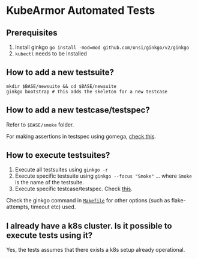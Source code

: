 # KubeArmor Automated Tests

## Prerequisites
1. Install ginkgo `go install -mod=mod github.com/onsi/ginkgo/v2/ginkgo`
2. `kubectl` needs to be installed

## How to add a new testsuite?

```
mkdir $BASE/newsuite && cd $BASE/newsuite
ginkgo bootstrap # This adds the skeleton for a new testcase
```

## How to add a new testcase/testspec?
Refer to `$BASE/smoke` folder.

For making assertions in testspec using gomega, [check this](https://onsi.github.io/gomega/#making-assertions).

## How to execute testsuites?

1. Execute all testsuites using `ginkgo -r`
2. Execute specific testsuite using `ginkgo --focus "Smoke"` ... where `Smoke` is the name of the testsuite.
3. Execute specific testcase/testspec. Check [this](https://stackoverflow.com/a/47179043/881949).

Check the ginkgo command in [`Makefile`](Makefile) for other options (such as flake-attempts, timeout etc) used.

## I already have a k8s cluster. Is it possible to execute tests using it?
Yes, the tests assumes that there exists a k8s setup already operational.
